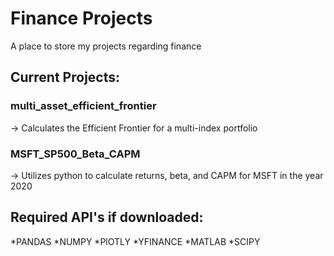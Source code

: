 # Finance Projects
A place to store my projects regarding finance
## Current Projects:
  ### multi_asset_efficient_frontier
  -> Calculates the Efficient Frontier for a multi-index portfolio
  
  ### MSFT_SP500_Beta_CAPM
  -> Utilizes python to calculate returns, beta, and CAPM for MSFT in the year 2020

## Required API's if downloaded:
  *PANDAS
  *NUMPY
  *PlOTLY
  *YFINANCE
  *MATLAB
  *SCIPY
